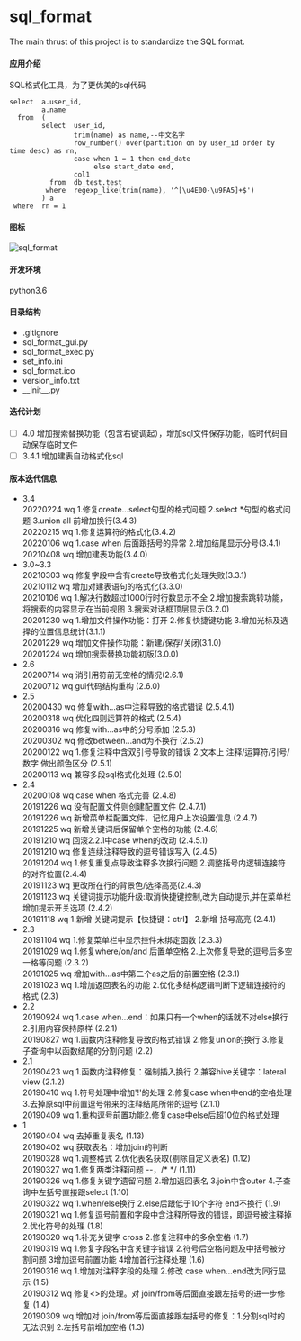 # sql_format
The main thrust of this project is to standardize the SQL format.

#### 应用介绍
SQL格式化工具，为了更优美的sql代码
```
select  a.user_id,
        a.name
  from  (
        select  user_id,
                trim(name) as name,--中文名字
                row_number() over(partition on by user_id order by time desc) as rn,
                case when 1 = 1 then end_date
                     else start_date end,
                col1
          from  db_test.test
         where  regexp_like(trim(name), '^[\u4E00-\u9FA5]+$')
        ) a
 where  rn = 1
```

#### 图标
![sql_format](https://github.com/WAYDN/sql_format/blob/master/sql_format.ico)

#### 开发环境
python3.6

#### 目录结构
- .gitignore
- sql_format_gui.py <!--GUI界面-->
- sql_format_exec.py<!--实际执行文件-->
- set_info.ini<!--设置信息-->
- sql_format.ico
- version_info.txt
- \_\_init\_\_.py

#### 迭代计划
- [ ] 4.0 增加搜索替换功能（包含右键调起），增加sql文件保存功能，临时代码自动保存临时文件
- [ ] 3.4.1 增加建表自动格式化sql

#### 版本迭代信息
- 3.4
<br>20220224 wq 1.修复create...select句型的格式问题 2.select *句型的格式问题 3.union all 前增加换行(3.4.3)
<br>20220215 wq 1.修复运算符的格式化(3.4.2)
<br>20220106 wq 1.case when 后面跟括号的异常 2.增加结尾显示分号(3.4.1)
<br>20210408 wq 增加建表功能(3.4.0)
- 3.0~3.3
<br>20210303 wq 修复字段中含有create导致格式化处理失败(3.3.1)
<br>20210112 wq 增加对建表语句的格式化(3.3.0)
<br>20210106 wq 1.解决行数超过1000行时行数显示不全 2.增加搜索跳转功能，将搜索的内容显示在当前视图 3.搜索对话框顶层显示(3.2.0)
<br>20201230 wq 1.增加文件操作功能：打开 2.修复快捷键功能 3.增加光标及选择的位置信息统计(3.1.1)
<br>20201229 wq 增加文件操作功能：新建/保存/关闭(3.1.0)
<br>20201224 wq 增加搜索替换功能初版(3.0.0)
- 2.6
<br>20200714 wq 消引用符前无空格的情况(2.6.1)
<br>20200712 wq gui代码结构重构 (2.6.0)
- 2.5
<br>20200430 wq 修复with...as中注释导致的格式错误 (2.5.4.1)
<br>20200318 wq 优化四则运算符的格式 (2.5.4)
<br>20200316 wq 修复with...as中的分号添加 (2.5.3)
<br>20200302 wq 修改between...and为不换行 (2.5.2)
<br>20200122 wq 1.修复注释中含双引号导致的错误 2.文本上 注释/运算符/引号/数字 做出颜色区分 (2.5.1)
<br>20200113 wq 兼容多段sql格式化处理 (2.5.0)
- 2.4
<br>20200108 wq case when 格式完善 (2.4.8)
<br>20191226 wq 没有配置文件则创建配置文件 (2.4.7.1)
<br>20191226 wq 新增菜单栏配置文件，记忆用户上次设置信息 (2.4.7)
<br>20191225 wq 新增关键词后保留单个空格的功能 (2.4.6)
<br>20191210 wq 回滚2.2.1中case when的改动 (2.4.5.1)
<br>20191210 wq 修复连续注释导致的逗号错误写入 (2.4.5)
<br>20191204 wq 1.修复重复点导致注释多次换行问题 2.调整括号内逻辑连接符的对齐位置(2.4.4)
<br>20191123 wq 更改所在行的背景色/选择高亮(2.4.3)
<br>20191123 wq 关键词提示功能升级:取消快捷键控制,改为自动提示,并在菜单栏增加提示开关选项 (2.4.2)
<br>20191118 wq 1.新增 关键词提示【快捷键：ctrl】 2.新增 括号高亮 (2.4.1)
- 2.3
<br>20191104 wq 1.修复菜单栏中显示控件未绑定函数 (2.3.3)
<br>20191029 wq 1.修复where/on/and 后置单空格 2.上次修复导致的逗号后多空一格等问题 (2.3.2)
<br>20191025 wq 增加with...as中第二个as之后的前置空格 (2.3.1)
<br>20191023 wq 1.增加返回表名的功能 2.优化多结构逻辑判断下逻辑连接符的格式 (2.3)
- 2.2
<br>20190924 wq 1.case when...end：如果只有一个when的话就不对else换行 2.引用内容保持原样 (2.2.1)
<br>20190827 wq 1.函数内注释修复导致的格式错误 2.修复union的换行 3.修复子查询中以函数结尾的分割问题 (2.2)
- 2.1
<br>20190423 wq 1.函数内注释修复：强制插入换行 2.兼容hive关键字：lateral view (2.1.2)
<br>20190410 wq 1.符号处理中增加'!'的处理 2.修复case when中end的空格处理 3.去掉原sql中前置逗号带来的注释结尾所带的逗号 (2.1.1)
<br>20190409 wq 1.重构逗号前置功能2.修复case中else后超10位的格式处理
- 1
<br>20190404 wq 去掉重复表名 (1.13)
<br>20190402 wq 获取表名：增加join的判断
<br>20190328 wq 1.调整格式 2.优化表名获取(剔除自定义表名) (1.12)
<br>20190327 wq 1.修复两类注释问题 --，/* */ (1.11)
<br>20190326 wq 1.修复关键字遗留问题 2.增加返回表名 3.join中含outer 4.子查询中左括号直接跟select (1.10)
<br>20190322 wq 1.when/else换行 2.else后跟低于10个字符 end不换行 (1.9)
<br>20190321 wq 1.修复逗号前置和字段中含注释所导致的错误，即逗号被注释掉 2.优化符号的处理 (1.8)
<br>20190320 wq 1.补充关键字 cross 2.修复注释中的多余空格 (1.7)
<br>20190319 wq 1.修复字段名中含关键字错误 2.符号后空格问题及中括号被分割问题 3增加逗号前置功能 4增加首行注释处理 (1.6)
<br>20190316 wq 1.增加对注释字段的处理 2.修改 case when...end改为同行显示 (1.5)
<br>20190312 wq 修复<>的处理。对 join/from等后面直接跟左括号的进一步修复 (1.4)
<br>20190309 wq 增加对 join/from等后面直接跟左括号的修复：1.分割sql时的无法识别 2.左括号前增加空格 (1.3)
